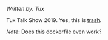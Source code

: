 *Written by: Tux*

Tux Talk Show 2019. Yes, this is [trash](trash).

*Note*: Does this dockerfile even work?